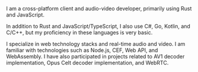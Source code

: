 I am a cross-platform client and audio-video developer, primarily using Rust and JavaScript.

In addition to Rust and JavaScript/TypeScript, I also use C#, Go, Kotlin, and C/C++, but my proficiency in these languages is very basic.

I specialize in web technology stacks and real-time audio and video. I am familiar with technologies such as Node.js, CEF, Web API, and WebAssembly. I have also participated in projects related to AV1 decoder implementation, Opus Celt decoder implementation, and WebRTC.
